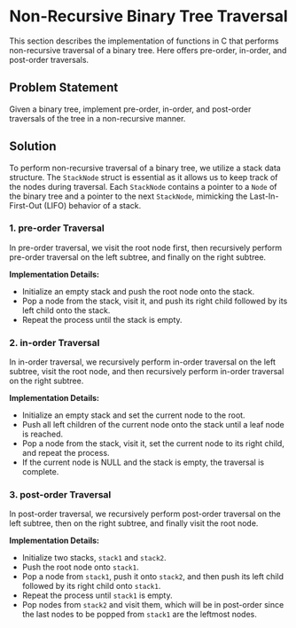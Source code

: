 # Non-Recursive Binary Tree Traversal

This section describes the implementation of functions in C that performs non-recursive traversal of a binary tree. Here offers pre-order, in-order, and post-order traversals.

## Problem Statement
Given a binary tree, implement pre-order, in-order, and post-order traversals of the tree in a non-recursive manner.

## Solution
To perform non-recursive traversal of a binary tree, we utilize a stack data structure. The `StackNode` struct is essential as it allows us to keep track of the nodes during traversal. Each `StackNode` contains a pointer to a `Node` of the binary tree and a pointer to the next `StackNode`, mimicking the Last-In-First-Out (LIFO) behavior of a stack.

### 1. pre-order Traversal
In pre-order traversal, we visit the root node first, then recursively perform pre-order traversal on the left subtree, and finally on the right subtree.

**Implementation Details:**
- Initialize an empty stack and push the root node onto the stack.
- Pop a node from the stack, visit it, and push its right child followed by its left child onto the stack.
- Repeat the process until the stack is empty.

### 2. in-order Traversal
In in-order traversal, we recursively perform in-order traversal on the left subtree, visit the root node, and then recursively perform in-order traversal on the right subtree.

**Implementation Details:**
- Initialize an empty stack and set the current node to the root.
- Push all left children of the current node onto the stack until a leaf node is reached.
- Pop a node from the stack, visit it, set the current node to its right child, and repeat the process.
- If the current node is NULL and the stack is empty, the traversal is complete.

### 3. post-order Traversal
In post-order traversal, we recursively perform post-order traversal on the left subtree, then on the right subtree, and finally visit the root node.

**Implementation Details:**
- Initialize two stacks, `stack1` and `stack2`.
- Push the root node onto `stack1`.
- Pop a node from `stack1`, push it onto `stack2`, and then push its left child followed by its right child onto `stack1`.
- Repeat the process until `stack1` is empty.
- Pop nodes from `stack2` and visit them, which will be in post-order since the last nodes to be popped from `stack1` are the leftmost nodes.